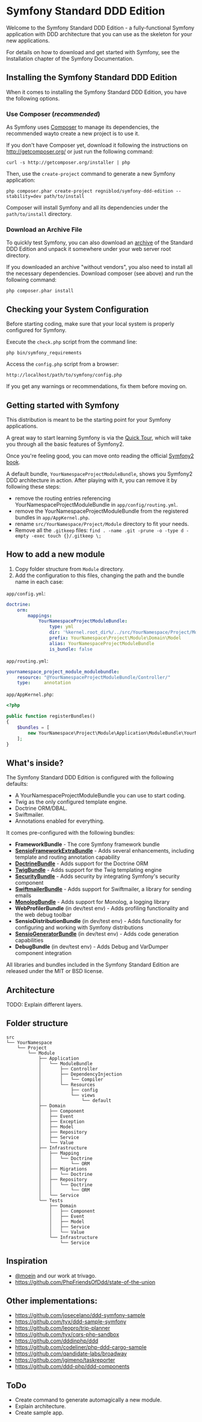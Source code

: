Symfony Standard DDD Edition
============================
Welcome to the Symfony Standard DDD Edition - a fully-functional Symfony application with DDD architecture that you can use as the skeleton for your new applications.

For details on how to download and get started with Symfony, see the Installation chapter of the Symfony Documentation.

## Installing the Symfony Standard DDD Edition
When it comes to installing the Symfony Standard DDD Edition, you have the following options.

### Use Composer (*recommended*)
As Symfony uses [Composer][2] to manage its dependencies, the recommended wayto create a new project is to use it.

If you don't have Composer yet, download it following the instructions on http://getcomposer.org/ or just run the following command:

    curl -s http://getcomposer.org/installer | php

Then, use the `create-project` command to generate a new Symfony application:

    php composer.phar create-project regniblod/symfony-ddd-edition --stability=dev path/to/install

Composer will install Symfony and all its dependencies under the `path/to/install` directory.

### Download an Archive File
To quickly test Symfony, you can also download an [archive][3] of the Standard DDD Edition and unpack it somewhere under your web server root directory.

If you downloaded an archive "without vendors", you also need to install all the necessary dependencies. Download composer (see above) and run the following command:

    php composer.phar install

## Checking your System Configuration
Before starting coding, make sure that your local system is properly configured for Symfony.

Execute the `check.php` script from the command line:

    php bin/symfony_requirements

Access the `config.php` script from a browser:

    http://localhost/path/to/symfony/config.php

If you get any warnings or recommendations, fix them before moving on.

## Getting started with Symfony
This distribution is meant to be the starting point for your Symfony applications.

A great way to start learning Symfony is via the [Quick Tour][4], which will take you through all the basic features of Symfony2.

Once you're feeling good, you can move onto reading the official [Symfony2 book][5].

A default bundle, `YourNamespaceProjectModuleBundle`, shows you Symfony2 DDD architecture in action. After playing with it, you can remove it by following these steps:
* remove the routing entries referencing YourNamespaceProjectModuleBundle in `app/config/routing.yml`.
* remove the YourNamespaceProjectModuleBundle from the registered bundles in `app/AppKernel.php`.
* rename `src/YourNamespace/Project/Module` directory to fit your needs.
* Remove all the `.gitkeep` files: `find . -name .git -prune -o -type d -empty -exec touch {}/.gitkeep \;`

## How to add a new module
1. Copy folder structure from `Module` directory.
2. Add the configuration to this files, changing the path and the bundle name in each case:

`app/config.yml`:
```yaml
doctrine:
    orm:
        mappings:
            YourNamespaceProjectModuleBundle:
                type: yml
                dir: '%kernel.root_dir%/../src/YourNamespace/Project/Module/Infrastructure/Mapping/Doctrine/ORM'
                prefix: YourNamespace\Project\Module\Domain\Model
                alias: YourNamespaceProjectModuleBundle
                is_bundle: false
```

`app/routing.yml`:
```yaml
yournamespace_project_module_modulebundle:
    resource: "@YourNamespaceProjectModuleBundle/Controller/"
    type:     annotation
```

`app/AppKernel.php`:
```php
<?php

public function registerBundles()
{
    $bundles = [
        new YourNamespace\Project\Module\Application\ModuleBundle\YourNamespaceProjectModuleBundle(),
    ];
}
```

## What's inside?
The Symfony Standard DDD Edition is configured with the following defaults:
* A YourNamespaceProjectModuleBundle you can use to start coding.
* Twig as the only configured template engine.
* Doctrine ORM/DBAL.
* Swiftmailer.
* Annotations enabled for everything.

It comes pre-configured with the following bundles:
* **FrameworkBundle** - The core Symfony framework bundle
* [**SensioFrameworkExtraBundle**][6] - Adds several enhancements, including template and routing annotation capability
* [**DoctrineBundle**][7] - Adds support for the Doctrine ORM
* [**TwigBundle**][8] - Adds support for the Twig templating engine
* [**SecurityBundle**][9] - Adds security by integrating Symfony's security component
* [**SwiftmailerBundle**][10] - Adds support for Swiftmailer, a library for sending emails
* [**MonologBundle**][11] - Adds support for Monolog, a logging library
* **WebProfilerBundle** (in dev/test env) - Adds profiling functionality and the web debug toolbar
* **SensioDistributionBundle** (in dev/test env) - Adds functionality for configuring and working with Symfony distributions
* [**SensioGeneratorBundle**][13] (in dev/test env) - Adds code generation capabilities
* **DebugBundle** (in dev/test env) - Adds Debug and VarDumper component integration

All libraries and bundles included in the Symfony Standard Edition are released under the MIT or BSD license.

## Architecture
TODO: Explain different layers.

## Folder structure
```
src
└── YourNamespace
    └── Project
        └── Module
            ├── Application
            │   └── ModuleBundle
            │       ├── Controller
            │       ├── DependencyInjection
            │       │   └── Compiler
            │       └── Resources
            │           ├── config
            │           └── views
            │               └── default
            ├── Domain
            │   ├── Component
            │   ├── Event
            │   ├── Exception
            │   ├── Model
            │   ├── Repository
            │   ├── Service
            │   └── Value
            ├── Infrastructure
            │   ├── Mapping
            │   │   └── Doctrine
            │   │       └── ORM
            │   ├── Migrations
            │   │   └── Doctrine
            │   ├── Repository
            │   │   └── Doctrine
            │   │       └── ORM
            │   └── Service
            └── Tests
                ├── Domain
                │   ├── Component
                │   ├── Event
                │   ├── Model
                │   ├── Service
                │   └── Value
                └── Infrastructure
                    └── Service
```

## Inspiration
- [@moein](https://github.com/moein) and our work at trivago.
- https://github.com/PhpFriendsOfDdd/state-of-the-union

## Other implementations:
- https://github.com/josecelano/ddd-symfony-sample
- https://github.com/tyx/ddd-sample-symfony
- https://github.com/leopro/trip-planner
- https://github.com/tyx/cqrs-php-sandbox
- https://github.com/dddinphp/ddd
- https://github.com/codeliner/php-ddd-cargo-sample
- https://github.com/qandidate-labs/broadway
- https://github.com/jgimeno/taskreporter
- https://github.com/ddd-php/ddd-components

## ToDo
- Create command to generate automagically a new module.
- Explain architecture.
- Create sample app.


[1]:  https://symfony.com/doc/3.0/book/installation.html
[2]:  http://getcomposer.org/
[3]:  https://github.com/regniblod/symfony-ddd-edition/archive/master.zip
[4]:  http://symfony.com/doc/2.7/quick_tour/the_big_picture.html
[5]:  http://symfony.com/doc/2.7/index.html
[6]:  https://symfony.com/doc/current/bundles/SensioFrameworkExtraBundle/index.html
[7]:  https://symfony.com/doc/3.0/book/doctrine.html
[8]:  https://symfony.com/doc/3.0/book/templating.html
[9]:  https://symfony.com/doc/3.0/book/security.html
[10]: https://symfony.com/doc/3.0/cookbook/email.html
[11]: https://symfony.com/doc/3.0/cookbook/logging/monolog.html
[13]: https://symfony.com/doc/3.0/bundles/SensioGeneratorBundle/index.html
